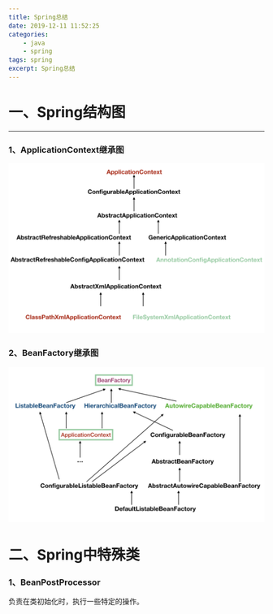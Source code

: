 ```yaml
---
title: Spring总结
date: 2019-12-11 11:52:25
categories:
    - java
    - spring
tags: spring
excerpt: Spring总结
---
```


# 一、Spring结构图

---

### 1、ApplicationContext继承图

![](../../img/java/spring/applicatin-context.png)

### 2、BeanFactory继承图

![](../../img/java/spring/bean-factory.png)



# 二、Spring中特殊类

### 1、BeanPostProcessor

负责在类初始化时，执行一些特定的操作。